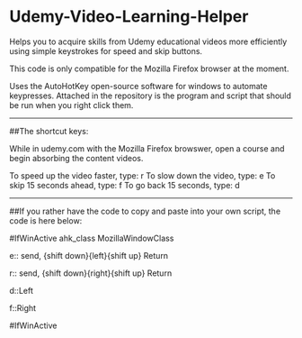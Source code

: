 # Udemy-Video-Learning-Helper

Helps you to acquire skills from Udemy educational videos more efficiently using simple keystrokes for speed and skip buttons.

This code is only compatible for the Mozilla Firefox browser at the moment.

Uses the AutoHotKey open-source software for windows to automate keypresses. Attached in the repository is the program and script that should be run when you right click them.

---

##The shortcut keys:

While in udemy.com with the Mozilla Firefox browswer, open a course and begin absorbing the content videos. 

To speed up the video faster, type: r
To slow down the video, type: e
To skip 15 seconds ahead, type: f
To go back 15 seconds, type: d

---


##If you rather have the code to copy and paste into your own script, the code is here below:

#IfWinActive ahk_class MozillaWindowClass

e::
  send, {shift down}{left}{shift up}
Return

r::
  send, {shift down}{right}{shift up}
Return

d::Left

f::Right

#IfWinActive




